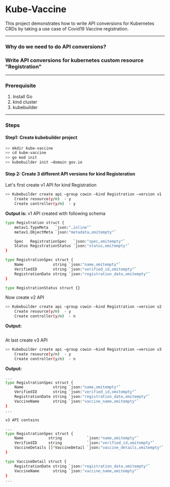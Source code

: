 # Kube-Vaccine

This project demonstrates how to write API conversions for Kubernetes CRDs by taking a use case of Covid19 Vaccine registration.

------

### Why do we need to do API conversions?


### Write API conversions for kubernetes custom resource "Registration"  

----
### Prerequisite
1. Install Go
2. kind cluster
3. kubebuilder
----
### Steps

#### Step1: Create kubebuilder project
```bash
>> mkdir kube-vaccine
>> cd kube-vaccine
>> go mod init
>> kubebuilder init —domain gov.io

```

#### Step 2: Create 3 different API versions for kind Registeration

Let's first create v1 API for kind Registration

```bash
>> Kubebuilder create api —group cowin —kind Registration —version v1
    Create resource(y/n)  - y
    Create controller(y/n)  - y    
```
**Output is:** v1 API created with following schema
```bash
type Registration struct {
	metav1.TypeMeta   `json:",inline"`
	metav1.ObjectMeta `json:"metadata,omitempty"`

	Spec   RegistrationSpec   `json:"spec,omitempty"`
	Status RegistrationStatus `json:"status,omitempty"`
}

type RegistrationSpec struct {
	Name             string `json:"name,omitempty"`
	VerifiedID       string `json:"verified_id,omitempty"`
	RegistrationDate string `json:"registration_date,omitempty"`
}

type RegistrationStatus struct {}
```

Now create v2 API

```bash
>> Kubebuilder create api —group cowin —kind Registration —version v2
    Create resource(y/n)  - y
    Create controller(y/n)  - n  
```
**Output:**
```bash

```

At last create v3 API

```bash
>> Kubebuilder create api —group cowin —kind Registration —version v3
    Create resource(y/n)  - y
    Create controller(y/n)  - n  
```
**Output:**
```bash
...
type RegistrationSpec struct {
	Name             string `json:"name,omitempty"`
	VerifiedID       string `json:"verified_id,omitempty"`
	RegistrationDate string `json:"registration_date,omitempty"`
	VaccineName      string `json:"vaccine_name,omitempty"`
}
...
```

`v3 API contains`

```bash
...
type RegistrationSpec struct {
	Name           string           `json:"name,omitempty"`
	VerifiedID     string           `json:"verified_id,omitempty"`
	VaccineDetails []*VaccineDetail `json:"vaccine_details,omitempty"`
}

type VaccineDetail struct {
	RegistrationDate string `json:"registration_date,omitempty"`
	VaccineName      string `json:"vaccine_name,omitempty"`
}
...
```
